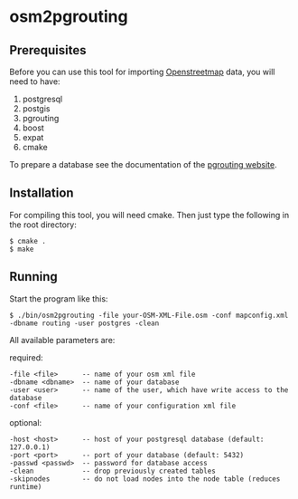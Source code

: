 # osm2pgrouting

## Prerequisites

Before you can use this tool for importing [Openstreetmap](http://openstreetmap.org/) data, you will need to have:

1. postgresql
2. postgis
3. pgrouting
4. boost
5. expat
6. cmake

To prepare a database see the documentation of the [pgrouting website](http://pgrouting.postlbs.org/).

## Installation

For compiling this tool, you will need cmake. Then just type the following in the root directory:

    $ cmake .
    $ make

## Running

Start the program like this:

    $ ./bin/osm2pgrouting -file your-OSM-XML-File.osm -conf mapconfig.xml -dbname routing -user postgres -clean

All available parameters are:

required:

    -file <file>      -- name of your osm xml file
    -dbname <dbname>  -- name of your database
    -user <user>      -- name of the user, which have write access to the database
    -conf <file>      -- name of your configuration xml file

optional:

    -host <host>      -- host of your postgresql database (default: 127.0.0.1)
    -port <port>      -- port of your database (default: 5432)
    -passwd <passwd>  -- password for database access
    -clean            -- drop previously created tables
    -skipnodes        -- do not load nodes into the node table (reduces runtime)
